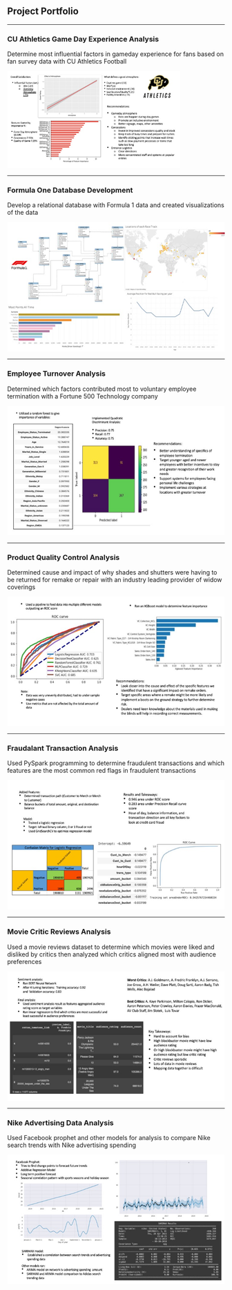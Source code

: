 ## Project Portfolio

---

### CU Athletics Game Day Experience Analysis
Determine most influential factors in gameday experience for fans based on fan survey data with CU Athletics Football 

<img src="images/Slide1.jpeg?raw=true" width="400" height="225"/>

---

### Formula One Database Development
Develop a relational database with Formula 1 data and created visualizations of the data 

<img src="images/Slide2.jpeg?raw=true" width="533" height="300"/>

---

### Employee Turnover Analysis
Determined which factors contributed most to voluntary employee termination with a Fortune 500 Technology company   

<img src="images/Slide3.jpeg?raw=true" width="533" height="300"/>

---

### Product Quality Control Analysis
Determined cause and impact of why shades and shutters were having to be returned for remake or repair with an industry leading provider of widow coverings

<img src="images/Slide4.jpeg?raw=true" width="533" height="300"/>

---

### Fraudalant Transaction Analysis
Used PySpark programming to determine fraudulent transactions and which features are the most common red flags in fraudulent transactions

<img src="images/Slide5.jpeg?raw=true" width="533" height="300"/>

---

### Movie Critic Reviews Analysis
Used a movie reviews dataset to determine which movies were liked and disliked by critics then analyzed which critics aligned most with audience preferences 

<img src="images/Slide6.jpeg?raw=true" width="533" height="300"/>

---

### Nike Advertising Data Analysis 
Used Facebook prophet and other models for analysis to compare Nike search trends with Nike advertising spending 

<img src="images/Slide7.jpeg?raw=true" width="533" height="300"/>

<p style="font-size:11px">
